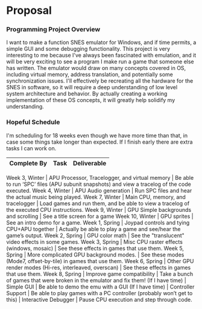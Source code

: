 # Proposal


### Programming Project Overview

I want to make a function SNES emulator for Windows, and if time permits, a simple GUI and some debugging functionality.  This project is very interesting to me because I've always been fascinated with emulation, and it will be very exciting to see a program I make run a game that someone else has written. The emulator would draw on many concepts covered in OS, including virtual memory, address translation, and potentially some synchronization issues.  I'll effectively be recreating all the hardware for the SNES in software, so it will require a deep understanding of low level system architecture and behavior. By actually creating a working implementation of these OS concepts, it will greatly help solidify my understanding.

### Hopeful Schedule

I'm scheduling for 18 weeks even though we have more time than that, in case some things take longer than expected.  If I finish early there are extra tasks I can work on.

Complete By | Task | Deliverable
--- | --- | ---

Week 3, Winter | APU Processor, Tracelogger, and virtual memory | Be able to run ‘SPC’ files (APU subunit snapshots) and view a tracelog of the code executed.
Week 4, Winter | APU Audio generation   | Run SPC files and hear the actual music being played.
Week 7, Winter | Main CPU, memory, and tracelogger | Load games and run them, and be able to view a tracelog of the executed CPU instructions.
Week 9, Winter | GPU Simple backgrounds and scrolling | See a title screen for a game
Week 10, Winter | GPU sprites | See an intro demo for a game.
Week 1, Spring | Joypad controls and tying CPU+APU together | Actually be able to play a game and see/hear the game’s output.
Week 2, Spring | GPU color math | See the "translucent" video effects in some games.
Week 3, Spring | Misc CPU raster effects (windows, mosaic) | See these effects in games that use them.
Week 5, Spring | More complicated GPU background modes. | See these modes (Mode7, offset-by-tile) in games that use them.
Week 6, Spring | Other GPU render modes (Hi-res, interleaved, overscan) | See these effects in games that use them.
Week 8, Spring | Improve game compatibility | Take a bunch of games that were broken in the emulator and fix them!
(If I have time) | Simple GUI | Be able to demo the emu with a GUI
(If I have time) | Controller Support | Be able to play games with a PC controller
(probably won’t get to this) | Interactive Debugger | Pause CPU execution and step through code.


